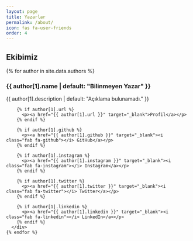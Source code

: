 ```yaml
---
layout: page
title: Yazarlar
permalink: /about/
icon: fas fa-user-friends
order: 4
---
```


<section id="authors">
  <h2>Ekibimiz</h2>
  <div class="authors-list">
    {% for author in site.data.authors %}
      <div class="author-item" style="margin-bottom: 2em;">
        <h3>{{ author[1].name | default: "Bilinmeyen Yazar" }}</h3>
        <p>{{ author[1].description | default: "Açıklama bulunamadı." }}</p>

        {% if author[1].url %}
          <p><a href="{{ author[1].url }}" target="_blank">Profil</a></p>
        {% endif %}

        {% if author[1].github %}
          <p><a href="{{ author[1].github }}" target="_blank"><i class="fab fa-github"></i> GitHub</a></p>
        {% endif %}

        {% if author[1].instagram %}
          <p><a href="{{ author[1].instagram }}" target="_blank"><i class="fab fa-instagram"></i> Instagram</a></p>
        {% endif %}

        {% if author[1].twitter %}
          <p><a href="{{ author[1].twitter }}" target="_blank"><i class="fab fa-twitter"></i> Twitter</a></p>
        {% endif %}

        {% if author[1].linkedin %}
          <p><a href="{{ author[1].linkedin }}" target="_blank"><i class="fab fa-linkedin"></i> LinkedIn</a></p>
        {% endif %}
      </div>
    {% endfor %}
  </div>
</section>
